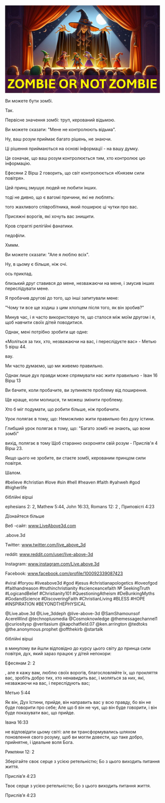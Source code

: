 ![Video cover image](../cover.jpg "cover photo")

Ви можете бути зомбі.

Так.

Первісне значення зомбі: труп, керований відьмою.

Ви можете сказати: "Мене не контролюють відьма".

Ну, ваш розум приймає багато рішень, не знаючи.

Ці рішення приймаються на основі інформації - на вашу думку.

Це означає, що ваш розум контролюється тим, хто контролює цю інформацію.

Ефесяни 2 Вірш 2 говорить, що світ контролюється «Князем сили повітря».

Цей принц змушує людей не любити інших.

тоді не дивно, що є вагомі причини, які не люблять:

того жахливого співробітника, який поширює ці чутки про вас.

Присяжні ворогів, які хочуть вас знищити.

Кров спраглі релігійні фанатики.

педофіли.

Хммм.

Ви можете сказати: "Але я люблю всіх".

Ну, в цьому є більше, ніж очі.

ось приклад.

близький друг ставився до мене, незважаючи на мене, і змусив інших переслідувати мене.

Я пробачив другові до того, що інші запитували мене:

"Чому ти все ще ходиш з цим хлопцем після того, як він зробив?"

Минув час, і я часто використовую те, що сталося між моїм другом і я, щоб навчити своїх дітей поводитися.

Однак, мені потрібно зробити ще одне:

«Моліться за тих, хто, незважаючи на вас, і переслідуєте вас» - Метью 5 вірш 44.

вау.

Ми часто думаємо, що ми живемо правильно.

Однак лише дух правди може спрямувати нас жити правильно - Іван 16 Вірш 13

Ви бачите, коли пробачите, ви зупиняєте проблему від поширення.

Ще краще, коли молишся, ти можеш змінити проблему.

Хто б міг подумати, що робити більше, ніж пробачити.

Урок полягає в тому, що: Неможливо жити правильно без духу істини.

Глибший урок полягає в тому, що: "Багато зомбі не знають, що вони зомбі"

вихід, полягає в тому Щоб старанно охороняти свій розум - Прислів'я 4 Вірш 23.

Якщо цього не зробите, ви стаєте зомбі, керованим принцом сили повітря.

Шалом.

#believe #christian #love #sin #hell #heaven #faith #yahweh #god #higherlife


біблійні вірші


ephesians 2: 2, Mathew 5:44, John 16:33, Romans 12: 2 , Приповісті 4:23

Дізнайтеся більше


Веб -сайт: www.LiveAbove3d.com

.above.3d

Twitter: www.twitter.com/live_above_3d

reddit: www.reddit.com/user/live-above-3d

Instagram: www.instagram.com/Live.above.3d

Facebook: www.facebook.com/profile/100092339087423

#viral #foryou #liveabove3d #god #jesus #christianapologetics #loveofgod #faithandreason #truthinchristianity #scienceancefaith № SeekingTruth #LogicandBelief #Christianity101 #QuestioningAtheism #DeBunkingMyths #GodandScience #DiscoveringFaith #ChristianLiving #BLESS #HOPE #INSPIRATION #BEYONDTHEPHYSICAL

@Live.abve.3d @Live_3ddeph @live-above-3d @SamShamounsof AcereWind @technoplusmedia @Cosmoknowledge @themessagechannel1 @curiositysp @veritasium @kapchatfield.07 @ken.arrington @tedtoks @the.anonymous.prophet @offthekirb @startalk

біблійні вірші

в минулому ви йшли відповідно до курсу цього світу до принца сили повітря, дух, який зараз працює у дітей непокори:

Ефесянам 2: 2

, але я кажу вам, люблю своїх ворогів, благословляйте їх, що прокляття вас, зробіть добро тих, хто ненавидить вас, і моляться за них, які, незважаючи на вас, і переслідують вас;

Метью 5:44

Як він, Дух Істини, прийде, він направить вас у всю правду, бо він не буде говорити про себе; Але що б він не чує, що він буде говорити, і він буде показувати вас, що прийде.

Івана 16:33

не відповідати цьому світі: але ви трансформувались шляхом поновлення свого розуму, щоб ви могли довести, що таке добро, прийнятне, і ідеальне воля Бога.

Римляни 12: 2

Зберігайте своє серце з усією ретельністю; Бо з цього виходить питання життя.

Прислів’я 4:23

Твоє серце з усією ретельністю; Бо з цього виходить питання життя.

Прислів’я 4:23

